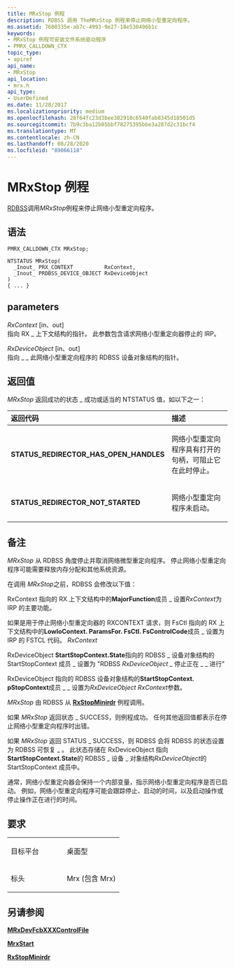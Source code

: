 ```yaml
---
title: MRxStop 例程
description: RDBSS 调用 TheMRxStop 例程来停止网络小型重定向程序。
ms.assetid: 7600335e-ab7c-4993-9e27-18e530496b1c
keywords:
- MRxStop 例程可安装文件系统驱动程序
- PMRX_CALLDOWN_CTX
topic_type:
- apiref
api_name:
- MRxStop
api_location:
- mrx.h
api_type:
- UserDefined
ms.date: 11/28/2017
ms.localizationpriority: medium
ms.openlocfilehash: 28f64fc23d3bee382910c6540fab0345d18501d5
ms.sourcegitcommit: 7b9c3ba12b05bbf78275395bbe3a287d2c31bcf4
ms.translationtype: MT
ms.contentlocale: zh-CN
ms.lasthandoff: 08/28/2020
ms.locfileid: "89066118"
---
```

# <a name="mrxstop-routine"></a>MRxStop 例程


[RDBSS](./the-rdbss-driver-and-library.md)调用*MRxStop*例程来停止网络小型重定向程序。

<a name="syntax"></a>语法
------

```ManagedCPlusPlus
PMRX_CALLDOWN_CTX MRxStop;

NTSTATUS MRxStop(
  _Inout_ PRX_CONTEXT          RxContext,
  _Inout_ PRDBSS_DEVICE_OBJECT RxDeviceObject
)
{ ... }
```

<a name="parameters"></a>parameters
----------

*RxContext* \[in、out\]  
指向 RX \_ 上下文结构的指针。 此参数包含请求网络小型重定向器停止的 IRP。

*RxDeviceObject* \[in、out\]  
指向 \_ \_ 此网络小型重定向程序的 RDBSS 设备对象结构的指针。

<a name="return-value"></a>返回值
------------

*MRxStop* 返回成功的状态 \_ 成功或适当的 NTSTATUS 值，如以下之一：

<table>
<colgroup>
<col width="50%" />
<col width="50%" />
</colgroup>
<thead>
<tr class="header">
<th align="left">返回代码</th>
<th align="left">描述</th>
</tr>
</thead>
<tbody>
<tr class="odd">
<td align="left"><strong>STATUS_REDIRECTOR_HAS_OPEN_HANDLES</strong></td>
<td align="left"><p>网络小型重定向程序具有打开的句柄，可阻止它在此时停止。</p></td>
</tr>
<tr class="even">
<td align="left"><strong>STATUS_REDIRECTOR_NOT_STARTED</strong></td>
<td align="left"><p>网络小型重定向程序未启动。</p></td>
</tr>
</tbody>
</table>

 

<a name="remarks"></a>备注
-------

*MRxStop* 从 RDBSS 角度停止并取消网络微型重定向程序。 停止网络小型重定向程序可能需要释放内存分配和其他系统资源。

在调用 *MRxStop*之前，RDBSS 会修改以下值：

RxContext 指向的 RX 上下文结构中的**MajorFunction**成员 \_ 设置*RxContext*为 IRP 的主要功能。

如果是用于停止网络小型重定向器的 RXCONTEXT 请求，则 FsCtl 指向的 RX 上下文结构中的**LowIoContext. ParamsFor. FsCtl. FsControlCode**成员 \_ 设置为 IRP 的 FSTCL 代码。 *RxContext*

RxDeviceObject **StartStopContext.State**指向的 RDBSS \_ 设备对象结构的 StartStopContext 成员 \_ 设置为 "RDBSS *RxDeviceObject* \_ 停止正在 \_ \_ 进行"

RxDeviceObject 指向的 RDBSS 设备对象结构的**StartStopContext. pStopContext**成员 \_ \_ 设置为*RxDeviceObject* *RxContext*参数。

*MRxStop* 由 RDBSS 从 [**RxStopMinirdr**](/windows-hardware/drivers/ddi/mrx/nf-mrx-rxstopminirdr) 例程调用。

如果 *MRxStop* 返回状态 \_ SUCCESS，则例程成功。 任何其他返回值都表示在停止网络小型重定向程序时出错。

如果 *MRxStop* 返回 STATUS \_ SUCCESS，则 RDBSS 会将 RDBSS 的状态设置为 RDBSS 可恢复 \_ 。 此状态存储在 RxDeviceObject 指向**StartStopContext.State**的 RDBSS \_ 设备 \_ 对象结构*RxDeviceObject*的 StartStopContext 成员中。

通常，网络小型重定向器会保持一个内部变量，指示网络小型重定向程序是否已启动。 例如，网络小型重定向程序可能会跟踪停止、启动的时间，以及启动操作或停止操作正在进行的时间。

<a name="requirements"></a>要求
------------

<table>
<colgroup>
<col width="50%" />
<col width="50%" />
</colgroup>
<tbody>
<tr class="odd">
<td align="left"><p>目标平台</p></td>
<td align="left">桌面型</td>
</tr>
<tr class="even">
<td align="left"><p>标头</p></td>
<td align="left">Mrx (包含 Mrx) </td>
</tr>
</tbody>
</table>

## <a name="see-also"></a>另请参阅


[**MRxDevFcbXXXControlFile**](mrxdevfcbxxxcontrolfile.md)

[**MrxStart**](/windows-hardware/drivers/ddi/mrx/nc-mrx-pmrx_calldown_ctx)

[**RxStopMinirdr**](/windows-hardware/drivers/ddi/mrx/nf-mrx-rxstopminirdr)

 

